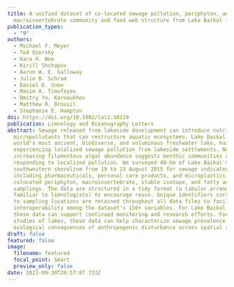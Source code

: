 ```yaml
---
title: A unified dataset of co-located sewage pollution, periphyton, and benthic
  macroinvertebrate community and food web structure from Lake Baikal (Siberia)
publication_types:
  - "9"
authors:
  - Michael F. Meyer
  - Ted Ozersky
  - Kara H. Woo
  - Kirill Shchapov
  - Aaron W. E. Galloway
  - Julie B. Schram
  - Daniel D. Snow
  - Maxim A. Timofeyev
  - Dmitry Yu. Karnaukhov
  - Matthew R. Brousil
  - Stephanie E. Hampton
doi: https://doi.org/10.1002/lol2.10219
publication: Limnology and Oceanography Letters
abstract: Sewage released from lakeside development can introduce nutrients and
  micropollutants that can restructure aquatic ecosystems. Lake Baikal, the
  world's most ancient, biodiverse, and voluminous freshwater lake, has been
  experiencing localized sewage pollution from lakeside settlements. Nearby
  increasing filamentous algal abundance suggests benthic communities are
  responding to localized pollution. We surveyed 40-km of Lake Baikal's
  southwestern shoreline from 19 to 23 August 2015 for sewage indicators,
  including pharmaceuticals, personal care products, and microplastics, with
  colocated periphyton, macroinvertebrate, stable isotope, and fatty acid
  samplings. The data are structured in a tidy format (a tabular arrangement
  familiar to limnologists) to encourage reuse. Unique identifiers corresponding
  to sampling locations are retained throughout all data files to facilitate
  interoperability among the dataset's 150+ variables. For Lake Baikal studies,
  these data can support continued monitoring and research efforts. For global
  studies of lakes, these data can help characterize sewage prevalence and
  ecological consequences of anthropogenic disturbance across spatial scales.
draft: false
featured: false
image:
  filename: featured
  focal_point: Smart
  preview_only: false
date: 2021-09-30T20:57:07.733Z
---
```

